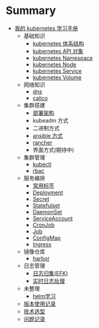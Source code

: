 # Summary

* [我的 kubernetes 学习手册](README.md)
    * 基础知识
        * [kubernetes 体系结构](basic/architecture.md)
        * [kubernetes API 对象](basic/api.md)
        * [kubernetes Namespace](basic/namespace.md)
        * [kubernetes Node](basic/node.md)
        * [kubernetes Service](basic/service.md)
        * [kubernetes Volume](basic/volume.md)
    * 网络知识
        * [dns](network/dns.md)
        * [calico](network/calico.md)
    * 集群搭建
        * [部署架构](install/deployment_architecture.md)
        * kubeadm 方式
        * 二进制方式
        * [ansible 方式](install/ansible.md)
        * [rancher](install/rancher.md)
        * 界面方式(期待中)
    * 集群管理
        * [kubectl](manage/kubectl.md)
        * [rbac](manage/rbac.md)
    * 服务编排
        * [常用标签](compose/common_label.md)
        * [Deployment](compose/Deployment.md)
        * [Secret](compose/Secret.md)
        * [Statefulset](compose/Statefulset.md)
        * [DaemonSet](compose/DaemonSet.md)
        * [ServiceAccount](compose/ServiceAccount.md)
        * [CronJob](compose/CronJob.md)
        * [Job](compose/Job.md)
        * [ConfigMap](compose/ConfigMap.md)
        * [Ingress](compose/Ingress.md)
    * 镜像仓库
        * [harbor](registry/harbor.md)
    * 日志管理
        * [日志归集(EFK)](log_manager/efk.md)
        * [实时日志处理](log_manager/real_time_log.md)
    * 未整理
        * [helm学习](temp/helm.md)
    * [版本使用记录](version_record.md)
    * [技术选型](technology_selection.md)
    * [问题记录](qa.md)

